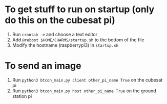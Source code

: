 # To get stuff to run on startup (only do this on the cubesat pi)
1. Run `crontab -e` and choose a text editor
2. Add `@reboot $HOME/CHARMS/startup.sh` to the bottom of the file
3. Modify the hostname (raspberrypi3) in `startup.sh`

# To send an image
1. Run `python3 btcon_main.py client other_pi_name True` on the cubesat pi
2. Run `python3 btcon_main.py host other_pi_name True` on the ground station pi

